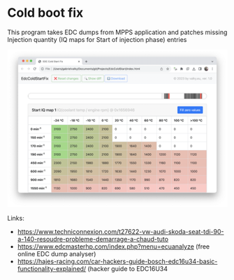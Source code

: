# Cold boot fix

This program takes EDC dumps from MPPS application and patches missing Injection quantity (IQ maps for Start of injection phase) entries

![screenshot](screenshot.png)

Links:
  - https://www.techniconnexion.com/t27622-vw-audi-skoda-seat-tdi-90-a-140-resoudre-probleme-demarrage-a-chaud-tuto
  - https://www.edcmasterhp.com/index.php?menu=ecuanalyze (free online EDC dump analyser)
  - https://hajes-racing.com/car-hackers-guide-bosch-edc16u34-basic-functionality-explained/ (hacker guide to EDC16U34